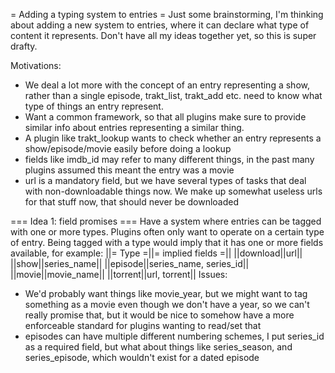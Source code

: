 = Adding a typing system to entries =
Just some brainstorming, I'm thinking about adding a new system to entries, where it can declare what type of content it represents. Don't have all my ideas together yet, so this is super drafty.

Motivations:
- We deal a lot more with the concept of an entry representing a show, rather than a single episode, trakt_list, trakt_add etc. need to know what type of things an entry represent.
- Want a common framework, so that all plugins make sure to provide similar info about entries representing a similar thing.
- A plugin like trakt_lookup wants to check whether an entry represents a show/episode/movie easily before doing a lookup
- fields like imdb_id may refer to many different things, in the past many plugins assumed this meant the entry was a movie
- url is a mandatory field, but we have several types of tasks that deal with non-downloadable things now. We make up somewhat useless urls for that stuff now, that should never be downloaded

=== Idea 1: field promises ===
Have a system where entries can be tagged with one or more types. Plugins often only want to operate on a certain type of entry. Being tagged with a type would imply that it has one or more fields available, for example:
||= Type =||= implied fields =||
||download||url||
||show||series_name||
||episode||series_name, series_id||
||movie||movie_name||
||torrent||url, torrent||
Issues:
- We'd probably want things like movie_year, but we might want to tag something as a movie even though we don't have a year, so we can't really promise that, but it would be nice to somehow have a more enforceable standard for plugins wanting to read/set that
- episodes can have multiple different numbering schemes, I put series_id as a required field, but what about things like series_season, and series_episode, which wouldn't exist for a dated episode